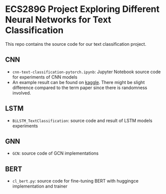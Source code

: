 # ECS289G Project Exploring Different Neural Networks for Text Classification

This repo contains the source code for our text classification project.

## CNN

* `cnn-text-classification-pytorch.ipynb`: Jupyter Notebook source code for experiments of CNN models
* An example result can be found on [kaggle](https://www.kaggle.com/williamlwcliu/cnn-text-classification-pytorch). There might be slight difference compared to the term paper since there is randomness involved.

## LSTM

* `BiLSTM_TextClassification`: source code and result of LSTM models experiments

## GNN

* `GCN`: source code of GCN implementations

## BERT

* `cl_bert.py`: source code for fine-tuning BERT with huggingce implementation and trainer
